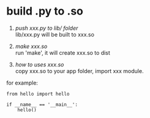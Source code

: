 # build .py to .so

1. *push xxx.py to lib/ folder*  
   lib/xxx.py will be built to xxx.so  
  
2. *make xxx.so*  
   run 'make', it will create xxx.so to dist  
  
3. *how to uses xxx.so*  
  copy xxx.so to your app folder, import xxx module.  
  
for example:  
```
from hello import hello

if __name__ == '__main__':
    hello()
```
